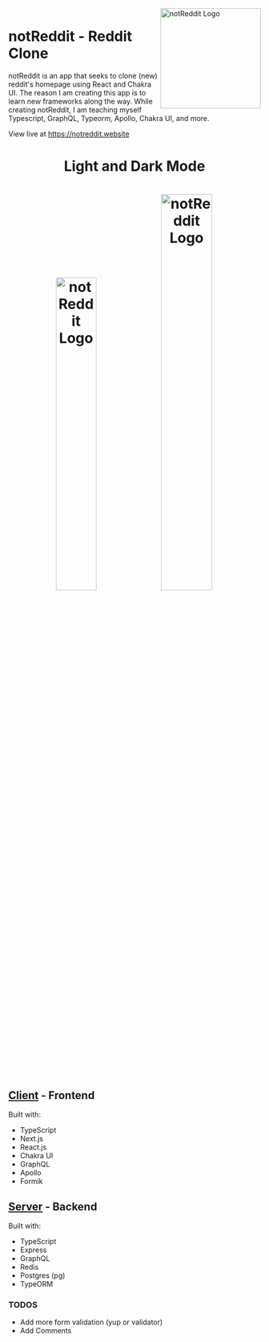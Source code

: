 <img src="https://i.imgur.com/J7Rvi5K.png" alt="notReddit Logo" width="200" align="right" />

# notReddit - Reddit Clone

notReddit is an app that seeks to clone (new) reddit's homepage using React and Chakra UI. The reason I am creating this app is to learn new frameworks along the way. While creating notReddit, I am teaching myself Typescript, GraphQL, Typeorm, Apollo, Chakra UI, and more.

View live at https://notreddit.website

<h1 style="text-align:center">Light and Dark Mode<h1>
<div style="text-align:center; width: 100%">
  <img src="https://i.imgur.com/Cf25hg9.png" alt="notReddit Logo" style="width:40%" />
  <img src="https://i.imgur.com/FeoU51B.png" alt="notReddit Logo" style="width:45%" />
</div>

## [Client](https://github.com/EthanBonsignori/reddit-clone/tree/main/client) - Frontend

Built with:

- TypeScript
- Next.js
- React.js
- Chakra UI
- GraphQL
- Apollo
- Formik

## [Server](https://github.com/EthanBonsignori/reddit-clone/tree/main/server) - Backend

Built with:

- TypeScript
- Express
- GraphQL
- Redis
- Postgres (pg)
- TypeORM

### TODOS

- Add more form validation (yup or validator)
- Add Comments

